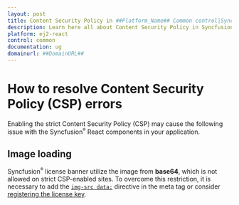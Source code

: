 ```yaml
---
layout: post
title: Content Security Policy in ##Platform_Name## Common control|Syncfusion
description: Learn here all about Content Security Policy in Syncfusion  ##Platform_Name##  Common control of Syncfusion Essential JS 2 and more.
platform: ej2-react
control: common
documentation: ug
domainurl: ##DomainURL##
---
```


# How to resolve Content Security Policy (CSP) errors

Enabling the strict Content Security Policy (CSP) may cause the following issue with the Syncfusion<sup style="font-size:70%">&reg;</sup> React components in your application.

## Image loading

Syncfusion<sup style="font-size:70%">&reg;</sup> license banner utilize the image from **base64**, which is not allowed on strict CSP-enabled sites. To overcome this restriction, it is necessary to add the [`img-src data:`](https://developer.mozilla.org/en-US/docs/Web/HTTP/Headers/Content-Security-Policy/img-src) directive in the meta tag or consider [registering the license key](https://ej2.syncfusion.com/react/documentation/licensing/license-key-registration).